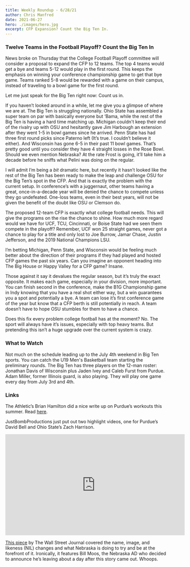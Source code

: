 ```yaml
---
title: Weekly Roundup - 6/28/21
author: Chris Manfred
date: 2021-06-27
hero: ./images/hero.jpg
excerpt: CFP Expansion? Count the Big Ten In.
---
```


### Twelve Teams in the Football Playoff? Count the Big Ten In

News broke on Thursday that the College Football Playoff committee will consider a proposal to expand the CFP to 12 teams. The top 4 teams would get a bye and teams 5-12 would play in the first round. This keeps the emphasis on winning your conference championship game to get that bye game. Teams ranked 5-8 would be rewarded with a game on their campus, instead of traveling to a bowl game for the first round.

Let me just speak for the Big Ten right now: Count us in.

If you haven’t looked around in a while, let me give you a glimpse of where we are at. The Big Ten is struggling nationally. Ohio State has assembled a super team on par with basically everyone but ‘Bama, while the rest of the Big Ten is having a hard time matching up. Michigan couldn't keep their end of the rivalry up with OSU and hesitantly gave Jim Harbough an extension after they went 1-5 in bowl games since he arrived. Penn State has had three first round picks since Paterno left (It’s true. I couldn’t believe it either). And Wisconsin has gone 6-5 in their past 11 bowl games. That’s pretty good until you consider they have 4 straight losses in the Rose Bowl. Should we even mention Nebraska? At the rate Frost is going, it’ll take him a decade before he sniffs what Pelini was doing on the regular.

I will admit I’m being a *bit* dramatic here, but recently it hasn’t looked like the rest of the Big Ten has been ready to make the leap and challenge OSU for the Big Ten’s spot in the CFP. And that is exactly the problem with the current setup. In conference’s with a juggernaut, other teams having a great, once-in-a-decade year will be denied the chance to compete unless they go undefeated. One-loss teams, even in their best years, will not be given the benefit of the doubt like OSU or Clemson do.

The proposed 12-team CFP is exactly what college football needs. This will give the programs on the rise the chance to shine. How much more regard would we have for UCF, TCU, Cincinnati, or Boise State had we seen them compete in the playoff? Remember, UCF won 25 straight games, never got a chance to play for a title and only lost to Joe Burrow, Jamar Chase, Justin Jefferson, and the 2019 National Champions LSU.

I’m betting Michigan, Penn State, and Wisconsin would be feeling much better about the direction of their programs if they had played and hosted CFP games the past six years. Can you imagine an opponent heading into The Big House or Happy Valley for a CFP game? Insane.

Those against it say it devalues the regular season, but it’s truly the exact opposite. It makes each game, especially in your division, more important. You can finish second in the conference, make the B1G Championship game in Indy knowing that you have a real shot either way, but a win guarantees you a spot and potentially a bye. A team can lose it’s first conference game of the year but know that a CFP berth is still potentially in reach. A team doesn’t have to hope OSU stumbles for them to have a chance.

Does this fix every problem college football has at the moment? No. The sport will always have it’s issues, especially with top heavy teams. But pretending this isn’t a huge upgrade over the current system is crazy.


### What to Watch

Not much on the schedule leading up to the July 4th weekend in Big Ten sports. You can catch the U19 Men's Basketball team starting the preliminary rounds. The Big Ten has three players on the 12-man roster: Jonathan Davis of Wisconsin plus Jaden Ivey and Caleb Furst from Purdue. Adam Miller, former Illinois guard, is also playing. They will play one game every day from July 3rd and 4th.

### Links

The Athletic’s Brian Hamilton did a nice write up on Purdue’s workouts this summer. Read [here](https://theathletic.com/2658648/2021/06/22/a-sweaty-summer-of-improvement-could-help-purdue-make-a-big-splash/).

JustBombProductions just put out two highlight videos, one for Purdue’s David Bell and Ohio State’s Zach Harrison.

<iframe width="560" height="315" src="https://www.youtube.com/embed/FbkBs3Y6cI0?controls=0" title="YouTube video player" frameborder="0" allow="accelerometer; autoplay; clipboard-write; encrypted-media; gyroscope; picture-in-picture" allowfullscreen></iframe>


[This piece](https://www.wsj.com/articles/ncaa-college-sports-name-image-likiness-nebraska-11624499101) by The Wall Street Journal covered the name, image, and likeness (NIL) changes and what Nebraska is doing to try and be at the forefront of it. Ironically, it features Bill Moos, the Nebraska AD who decided to announce he’s leaving about a day after this story came out. Whoops.
